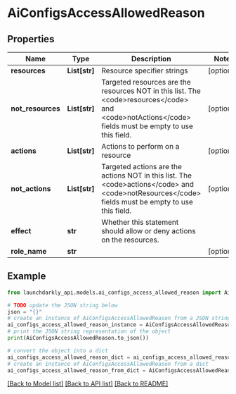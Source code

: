 # AiConfigsAccessAllowedReason


## Properties

Name | Type | Description | Notes
------------ | ------------- | ------------- | -------------
**resources** | **List[str]** | Resource specifier strings | [optional] 
**not_resources** | **List[str]** | Targeted resources are the resources NOT in this list. The &lt;code&gt;resources&lt;/code&gt; and &lt;code&gt;notActions&lt;/code&gt; fields must be empty to use this field. | [optional] 
**actions** | **List[str]** | Actions to perform on a resource | [optional] 
**not_actions** | **List[str]** | Targeted actions are the actions NOT in this list. The &lt;code&gt;actions&lt;/code&gt; and &lt;code&gt;notResources&lt;/code&gt; fields must be empty to use this field. | [optional] 
**effect** | **str** | Whether this statement should allow or deny actions on the resources. | 
**role_name** | **str** |  | [optional] 

## Example

```python
from launchdarkly_api.models.ai_configs_access_allowed_reason import AiConfigsAccessAllowedReason

# TODO update the JSON string below
json = "{}"
# create an instance of AiConfigsAccessAllowedReason from a JSON string
ai_configs_access_allowed_reason_instance = AiConfigsAccessAllowedReason.from_json(json)
# print the JSON string representation of the object
print(AiConfigsAccessAllowedReason.to_json())

# convert the object into a dict
ai_configs_access_allowed_reason_dict = ai_configs_access_allowed_reason_instance.to_dict()
# create an instance of AiConfigsAccessAllowedReason from a dict
ai_configs_access_allowed_reason_from_dict = AiConfigsAccessAllowedReason.from_dict(ai_configs_access_allowed_reason_dict)
```
[[Back to Model list]](../README.md#documentation-for-models) [[Back to API list]](../README.md#documentation-for-api-endpoints) [[Back to README]](../README.md)


